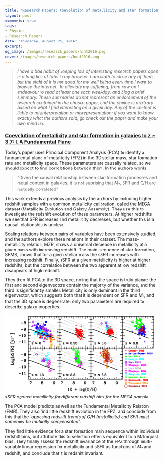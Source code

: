 ```yaml
---
title: "Research Papers: Coevolution of metallicity and star formation"
layout: post
comments: true
tags:
- Physics
- Research Papers
date: "Thursday, August 25, 2016"
excerpt:
og_image: /images/research_papers/hunt2016.png
cover: /images/research_papers/hunt2016.png
---
```



> *I have a bad habit of keeping lots of interesting research papers open in a long line of tabs in my browser. I am loath to close any of them, but the sight of it is not good for my well being every time I want to browse the internet. To alleviate my suffering, from now on I endeavour to read at least one each weekday, and blog a brief summary. These summaries do not represent an endorsement of the research contained in the chosen paper, and the choice is arbitrary based on what I find interesting on a given day. Any of the content is liable to misinterpretation or misrepresentation: if you want to know exactly what the authors said, go check out the paper and make your own mind up.*

### [Coevolution of metallicity and star formation in galaxies to z ~ 3.7: I. A Fundamental Plane](http://arxiv.org/abs/1608.05417v1)

Today's paper uses Principal Component Analysis (PCA) to identify a fundamental plane of metallicity (FPZ) in the 3D stellar mass, star formation rate and metallicity space. These parameters are causally related, so we should expect to find correlations between them. In the authors words:

> "Given the causal relationship between star-formation processes and metal content in galaxies, it is not suprising that $M_{*}$, SFR and O/H are mutually correlated"

This work extends a previous analysis by the authors by including higher redshift samples with a common metallicity calibration, called the MEGA dataset (Metallicity Evolution and Galaxy Assembly). They use this to investigate the redshift evolution of these parameters. At higher redshifts we see that SFR increases and metallicity decreases, but whether this is a causal relationship is unclear.

Scaling relations between pairs of variables have been extensively studied, and the authors explore these relations in their dataset. The mass-metallicity relation, MZR, shows a universal decrease in metallicity at a given mass with increasing redshift. The main-sequence of star formation, SFMS, shows that for a given stellar mass the sSFR increases with increasing redshift. Finally, sSFR at a given metallicity is higher at higher redshifts, but the correlation between the two apparent at low redshift disappears at high redshift.

They then fit PCA to the 3D space, noting that the space is truly planar: the first and second eigenvectors contain the majority of the variance, and the third is significantly smaller. Metallicity is only dominant in the third eigenvector, which suggests both that it is dependent on SFR and $M_{*}$, and that the 3D space is degenerate: only two parameters are required to describe galaxy properties.

![Hunt 2016](/images/research_papers/hunt2016.png)
*sSFR against metallicity for different redshift bins for the MEGA sample*

The PCA model predicts as well as the Fundamental Metallicity Relation (FMR). They also find little redshift evolution in the FPZ, and conclude from this that the *'opposing redshift trends of O/H (metallicity) and SFR must somehow be mutually compensated'*.

They find little evidence for a star formation main sequence within individual redshift bins, but attribute this to selection effects equivalent to a Malmquist bias. They finally assess the redshift invariance of the FPZ through multi-variable linear regression for metallicity and sSFR as functions of $M_{*}$ and redshift, and conclude that it is redshift invariant.
